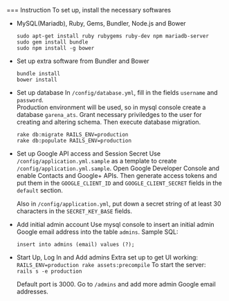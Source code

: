 === Instruction
To set up, install the necessary softwares
* MySQL(Mariadb), Ruby, Gems, Bundler, Node.js and Bower

  `sudo apt-get install ruby rubygems ruby-dev npm mariadb-server`  
  `sudo gem install bundle`  
  `sudo npm install -g bower`

* Set up extra software from Bundler and Bower

  `bundle install`  
  `bower install`

* Set up database
  In `/config/database.yml`, fill in the fields `username` and `password`.  
  Production environment will be used, so in mysql console create a database
  `garena_ats`. Grant necessary priviledges to the user for creating and altering
  schema. Then execute database migration.

  `rake db:migrate RAILS_ENV=production`  
  `rake db:populate RAILS_ENV=production`

* Set up Google API access and Session Secret
  Use `/config/application.yml.sample` as a template to create
  `/config/application.yml.sample`. Open Google Developer Console and enable
  Contacts and Google+ APIs. Then generate access tokens and put them in the
  `GOOGLE_CLIENT_ID` and `GOOGLE_CLIENT_SECRET` fields in the `default` section.

  Also in `/config/application.yml`, put down a secret string of at least 30
  characters in the `SECRET_KEY_BASE` fields.

* Add initial admin account
  Use mysql console to insert an initial admin Google email address into the table `admins`.
  Sample SQL:

  `insert into admins (email) values (?);`

* Start Up, Log In and Add admins
  Extra set up to get UI working:  
  `RAILS_ENV=production rake assets:precompile`
  To start the server:  
  `rails s -e production`

  Default port is 3000. Go to `/admins` and add more admin Google email addresses.
